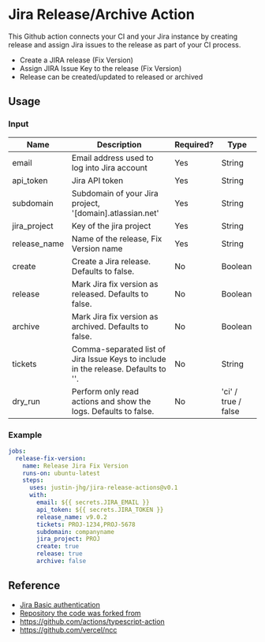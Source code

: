 # Jira Release/Archive Action 

This Github action connects your CI and your Jira instance by creating release and assign Jira issues to the release as part of your CI process.

- Create a JIRA release (Fix Version)
- Assign JIRA Issue Key to the release (Fix Version)
- Release can be created/updated to released or archived


## Usage

### Input

| Name | Description | Required? | Type |
|---|---|---|---|
| email  | Email address used to log into Jira account | Yes | String |
| api_token | Jira API token | Yes | String |
| subdomain | Subdomain of your Jira project, '[domain].atlassian.net' | Yes | String |
| jira_project | Key of the jira project | Yes | String |
| release_name | Name of the release, Fix Version name | Yes | String |
| create | Create a Jira release. Defaults to false. | No | Boolean |
| release | Mark Jira fix version as released. Defaults to false. | No | Boolean |
| archive | Mark Jira fix version as archived. Defaults to false. | No | Boolean |
| tickets | Comma-separated list of Jira Issue Keys to include in the release. Defaults to ''. | No | String |
| dry_run | Perform only read actions and show the logs. Defaults to false. | No | 'ci' / true / false |


### Example

```yaml
jobs:
  release-fix-version:
    name: Release Jira Fix Version
    runs-on: ubuntu-latest
    steps:
      uses: justin-jhg/jira-release-actions@v0.1
      with:
        email: ${{ secrets.JIRA_EMAIL }}
        api_token: ${{ secrets.JIRA_TOKEN }}
        release_name: v9.0.2
        tickets: PROJ-1234,PROJ-5678
        subdomain: companyname
        jira_project: PROJ
        create: true
        release: true
        archive: false
```

## Reference

* [Jira Basic authentication](https://developer.atlassian.com/server/jira/platform/basic-authentication/)
* [Repository the code was forked from](https://github.com/StalemateInc/jira-release-action)
* https://github.com/actions/typescript-action
* https://github.com/vercel/ncc